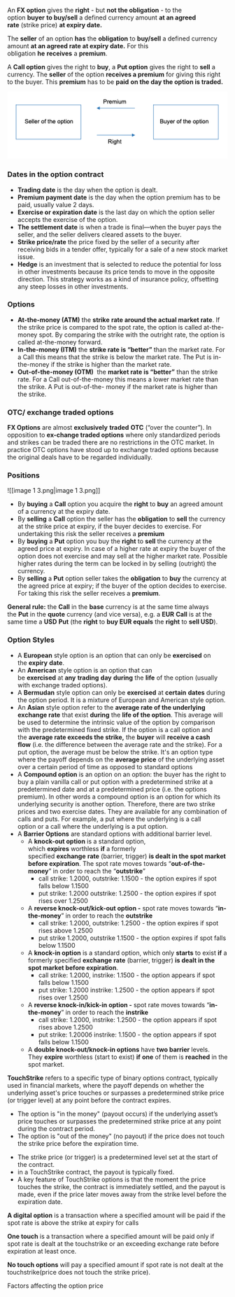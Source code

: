 An **FX option** gives the **right** - but **not the obligation** - to the option **buyer** **to buy/sell** a defined currency amount **at an agreed rate** (strike price) **at expiry date.**

The **seller** of an option **has** the **obligation** to **buy/sell** a defined currency amount **at an agreed rate at expiry date.** For this obligation **he** **receives** a **premium**.

A **Call option** gives the right to **buy**, a **Put option** gives the right to **sell** a currency. The **seller** of the option **receives a premium** for giving this right to the buyer. This **premium** has to be **paid** **on the day the option is traded.**

![image](./image%203.png)

### **Dates in the option contract**

- **Trading date** is the day when the option is dealt.
- **Premium payment date** is the day when the option premium has to be paid, usually value 2 days.
- **Exercise or expiration date** is the last day on which the option seller accepts the exercise of the option.
- **The settlement date** is when a trade is final—when the buyer pays the seller, and the seller delivers cleared assets to the buyer.
- **Strike price/rate** the price fixed by the seller of a security after receiving bids in a tender offer, typically for a sale of a new stock market issue.
- **Hedge** is an investment that is selected to reduce the potential for loss in other investments because its price tends to move in the opposite direction. This strategy works as a kind of insurance policy, offsetting any steep losses in other investments.

### **Options**

- **At-the-money (ATM)** the **strike** **rate around the actual market rate**. If the strike price is compared to the spot rate, the option is called at-the-money spot. By comparing the strike with the outright rate, the option is called at-the-money forward.
- **In-the-money (ITM)** the **strike rate is “better”** than the market rate. For a Call this means that the strike is below the market rate. The Put is in-the-money if the strike is higher than the market rate.
- **Out-of-the-money (OTM)**  the **market rate is “better”** than the strike rate. For a Call out-of-the-money this means a lower market rate than the strike. A Put is out-of-the- money if the market rate is higher than the strike.

### **OTC/ exchange traded options**

**FX Options** are almost **exclusively** **traded** **OTC** (“over the counter”). In opposition to **ex-change traded options** where only standardized periods and strikes can be traded there are no restrictions in the OTC market. In practice OTC options have stood up to exchange traded options because the original deals have to be regarded individually.

### **Positions**

![[image 1 3.png|image 1 3.png]]

- By **buying** a **Call** option you acquire the **right** to **buy** an agreed amount of a currency at the expiry date.
- By **selling** a **Call** option the seller has the **obligation** to **sell** the currency at the strike price at expiry, if the buyer decides to exercise. For undertaking this risk the seller receives a **premium**
- By **buying** a **Put** option you buy the **right** to **sell** the currency at the agreed price at expiry. In case of a higher rate at expiry the buyer of the option does not exercise and may sell at the higher market rate. Possible higher rates during the term can be locked in by selling (outright) the currency.
- By **selling** a **Put** option seller takes the **obligation** to **buy** the currency at the agreed price at expiry; if the buyer of the option decides to exercise. For taking this risk the seller receives a **premium**.

**General rule:** the **Call** in the **base** currency is at the same time always the **Put** in the **quote** currency (and vice versa), e.g. a **EUR** **Call** is at the same time a **USD** **Put** (the **right** to **buy EUR equals** the **right** to **sell USD**).

### **Option Styles**

- A **European** style option is an option that can only be **exercised** on the **expiry** **date**.
- An **American** style option is an option that can be **exercised** at **any** **trading** **day** **during** the **life** of the option (usually with exchange traded options).
- A **Bermudan** style option can only be **exercised** at **certain** **dates** during the option period. It is a mixture of European and American style option.
- An **Asian** style option refer to the **average rate of the underlying exchange rate** that exist **during** the **life of the option**. This average will be used to determine the intrinsic value of the option by comparison with the predetermined fixed strike. If the option is a call option and the **average rate exceeds the strike,** the **buyer** will **receive a cash flow** (i.e. the difference between the average rate and the strike). For a put option, the average must be below the strike. It's an option type where the payoff depends on the **average price** of the underlying asset over a certain period of time as opposed to standard options
- A **Compound option** is an option on an option: the buyer has the right to buy a plain vanilla call or put option with a predetermined strike at a predetermined date and at a predetermined price (i.e. the options premium). In other words a compound option is an option for which its underlying security is another option. Therefore, there are two strike prices and two exercise dates. They are available for any combination of calls and puts. For example, a put where the underlying is a call option or a call where the underlying is a put option.
- A **Barrier Options** are standard options with additional barrier level.
    - A **knock-out option** is a standard option, which **expires** worthless **if** a formerly specified **exchange** **rate** (barrier, trigger) **is dealt in the spot market before expiration**. The spot rate moves towards “**out-of-the-money**” in order to reach the “**outstrike**”
        - call strike: 1.2000, outstrike: 1.1500 - the option expires if spot falls below 1.1500
        - put strike: 1.2000 outstrike: 1.2500 - the option expires if spot rises over 1.2500
    - A **reverse knock-out/kick-out option -** spot rate moves towards “**in-the-money**” in order to reach the **outstrike**
        - call strike: 1.2000, outstrike: 1.2500 - the option expires if spot rises above 1.2500
        - put strike 1.2000, outstrike 1.1500 - the option expires if spot falls below 1.1500
    - A **knock-in option** is a standard option, which only **starts** to exist **if** a formerly specified **exchange** **rate** (barrier, trigger) **is dealt in the spot market before expiration**.
        - call strike: 1.2000, instrike: 1.1500 - the option appears if spot falls below 1.1500
        - put strike: 1.2000 instrike: 1.2500 - the option appears if spot rises over 1.2500
    - A **reverse knock-in/kick-in option -** spot rate moves towards “**in-the-money**” in order to reach the **instrike**
        - call strike: 1.2000, instrike: 1.2500 - the option appears if spot rises above 1.2500
        - put strike: 1.2000б instrike: 1.1500 - the option appears if spot falls below 1.1500
    - A **double knock-out/knock-in options** have **two barrier** levels. They **expire** worthless (start to exist) **if** **one** of them is **reached** in the spot market.

  
**TouchStrike** refers to a specific type of binary options contract, typically used in financial markets, where the payoff depends on whether the underlying asset's price touches or surpasses a predetermined strike price (or trigger level) at any point before the contract expires.
- The option is "in the money" (payout occurs) if the underlying asset’s price touches or surpasses the predetermined strike price at any point during the contract period.
- The option is "out of the money" (no payout) if the price does not touch the strike price before the expiration time.
* The strike price (or trigger) is a predetermined level set at the start of the contract.
* in a TouchStrike contract, the payout is typically fixed.
* A key feature of TouchStrike options is that the moment the price touches the strike, the contract is immediately settled, and the payout is made, even if the price later moves away from the strike level before the expiration date.


**A digital option** is a transaction where a specified amount will be paid if the spot rate is above the strike at expiry for calls 

**One touch** is a transaction where a specified amount will be paid only if spot rate is dealt at the touchstrike or an exceeding exchange rate before expiration at least once.

**No touch options** will pay a specified amount if spot rate is not dealt at the touchstrike(price does not touch the strike price).

Factors affecting the option price
